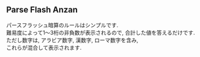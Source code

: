 ## Parse Flash Anzan

パースフラッシュ暗算のルールはシンプルです.  
難易度によって1～3桁の非負数が表示されるので, 合計した値を答えるだけです.   
ただし数字は, アラビア数字, 漢数字, ローマ数字を含み,  
これらが混合して表示されます.  
